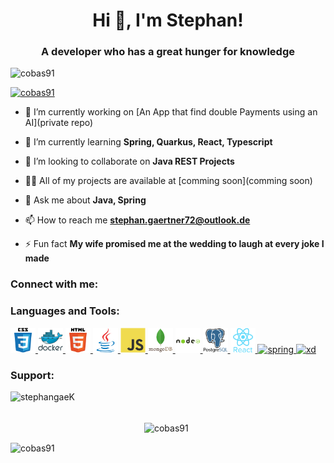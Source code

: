 <h1 align="center">Hi 👋, I'm Stephan!</h1>
<h3 align="center">A developer who has a great hunger for knowledge</h3>

<p align="left"> <img src="https://komarev.com/ghpvc/?username=cobas91&label=Profile%20views&color=0e75b6&style=flat" alt="cobas91" /> </p>

<p align="left"> <a href="https://github.com/ryo-ma/github-profile-trophy"><img src="https://github-profile-trophy.vercel.app/?username=cobas91" alt="cobas91" /></a> </p>

- 🔭 I’m currently working on [An App that find double Payments using an AI](private repo)

- 🌱 I’m currently learning **Spring, Quarkus, React, Typescript**

- 👯 I’m looking to collaborate on **Java REST Projects**

- 👨‍💻 All of my projects are available at [comming soon](comming soon)

- 💬 Ask me about **Java, Spring**

- 📫 How to reach me **stephan.gaertner72@outlook.de**

- ⚡ Fun fact **My wife promised me at the wedding to laugh at every joke I made**

<h3 align="left">Connect with me:</h3>
<p align="left">
</p>

<h3 align="left">Languages and Tools:</h3>
<p align="left"> <a href="https://www.w3schools.com/css/" target="_blank" rel="noreferrer"> <img src="https://raw.githubusercontent.com/devicons/devicon/master/icons/css3/css3-original-wordmark.svg" alt="css3" width="40" height="40"/> </a> <a href="https://www.docker.com/" target="_blank" rel="noreferrer"> <img src="https://raw.githubusercontent.com/devicons/devicon/master/icons/docker/docker-original-wordmark.svg" alt="docker" width="40" height="40"/> </a> <a href="https://www.w3.org/html/" target="_blank" rel="noreferrer"> <img src="https://raw.githubusercontent.com/devicons/devicon/master/icons/html5/html5-original-wordmark.svg" alt="html5" width="40" height="40"/> </a> <a href="https://www.java.com" target="_blank" rel="noreferrer"> <img src="https://raw.githubusercontent.com/devicons/devicon/master/icons/java/java-original.svg" alt="java" width="40" height="40"/> </a> <a href="https://developer.mozilla.org/en-US/docs/Web/JavaScript" target="_blank" rel="noreferrer"> <img src="https://raw.githubusercontent.com/devicons/devicon/master/icons/javascript/javascript-original.svg" alt="javascript" width="40" height="40"/> </a> <a href="https://www.mongodb.com/" target="_blank" rel="noreferrer"> <img src="https://raw.githubusercontent.com/devicons/devicon/master/icons/mongodb/mongodb-original-wordmark.svg" alt="mongodb" width="40" height="40"/> </a> <a href="https://nodejs.org" target="_blank" rel="noreferrer"> <img src="https://raw.githubusercontent.com/devicons/devicon/master/icons/nodejs/nodejs-original-wordmark.svg" alt="nodejs" width="40" height="40"/> </a> <a href="https://www.postgresql.org" target="_blank" rel="noreferrer"> <img src="https://raw.githubusercontent.com/devicons/devicon/master/icons/postgresql/postgresql-original-wordmark.svg" alt="postgresql" width="40" height="40"/> </a> <a href="https://reactjs.org/" target="_blank" rel="noreferrer"> <img src="https://raw.githubusercontent.com/devicons/devicon/master/icons/react/react-original-wordmark.svg" alt="react" width="40" height="40"/> </a> <a href="https://spring.io/" target="_blank" rel="noreferrer"> <img src="https://www.vectorlogo.zone/logos/springio/springio-icon.svg" alt="spring" width="40" height="40"/> </a> <a href="https://www.adobe.com/products/xd.html" target="_blank" rel="noreferrer"> <img src="https://cdn.worldvectorlogo.com/logos/adobe-xd.svg" alt="xd" width="40" height="40"/> </a> </p>

<h3 align="left">Support:</h3>
<p><a href="https://www.buymeacoffee.com/stephangaeK"> <img align="left" src="https://cdn.buymeacoffee.com/buttons/v2/default-yellow.png" height="50" width="210" alt="stephangaeK" /></a></p><br><br>

<p>&nbsp;<img align="center" src="https://github-readme-stats.vercel.app/api?username=cobas91&show_icons=true&locale=en" alt="cobas91" /></p>

<p><img align="center" src="https://github-readme-streak-stats.herokuapp.com/?user=cobas91&" alt="cobas91" /></p>
